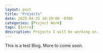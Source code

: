 ```yaml
---
layout: post
title: "Projects"
date: 2025-04-25 10:19:00 -0700
categories: [Project Work]
tags: [Intro]
description: Projects I will be working on.
---
```

This is a test Blog. More to come soon.